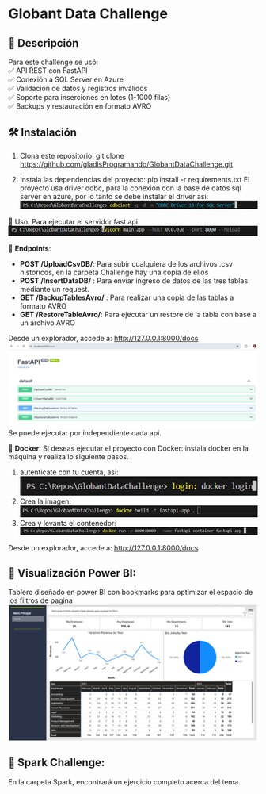 # Globant Data Challenge

## 🚀 Descripción
Para este challenge se usó:  
✅ API REST con FastAPI  
✅ Conexión a SQL Server en Azure  
✅ Validación de datos y registros inválidos  
✅ Soporte para inserciones en lotes (1-1000 filas)  
✅ Backups y restauración en formato AVRO 

## 🛠️ Instalación
1. Clona este repositorio:
   git clone https://github.com/gladisProgramando/GlobantDataChallenge.git

2. Instala las dependencias del proyecto:
pip install -r requirements.txt
El proyecto usa driver odbc, para la conexion con la base de datos sql server en azure, por lo tanto se debe instalar el driver así:
![alt text](/images/image-2.png)

🚀 Uso:
Para ejecutar el servidor fast api:
![ejecuta la siguiente línea:](/images/image.png)

📡 **Endpoints**:
- **POST /UploadCsvDB/**: Para subir cualquiera de los archivos .csv historicos, en la carpeta Challenge hay una copia de ellos
- **POST /InsertDataDB/** : Para enviar ingreso de datos de las tres tablas mediante un request.
- **GET /BackupTablesAvro/** : Para realizar una copia de las tablas a formato AVRO
- **GET /RestoreTableAvro/**: Para ejecutar un restore de la tabla con base a un archivo AVRO


Desde un explorador, accede a: http://127.0.0.1:8000/docs
![alt text](/images/image-6.png)
Se puede ejecutar por independiente cada api.

🐳 **Docker**:
Si deseas ejecutar el proyecto con Docker:
instala docker en la máquina y realiza lo siguiente pasos.
1. autenticate con tu cuenta, asi:
![alt text](/images/image-1.png)
2. Crea la imagen:
![alt text](/images/image-3.png)
3. Crea y levanta el contenedor:
![alt text](/images/image-4.png)

Desde un explorador, accede a: http://127.0.0.1:8000/docs

## 🎇 Visualización Power BI:
Tablero diseñado en power BI con bookmarks para optimizar el espacio de los filtros de pagina
![alt text](/images/image-7.png)

## 🚀 Spark Challenge:
En la carpeta Spark, encontrará un ejercicio completo acerca del tema.